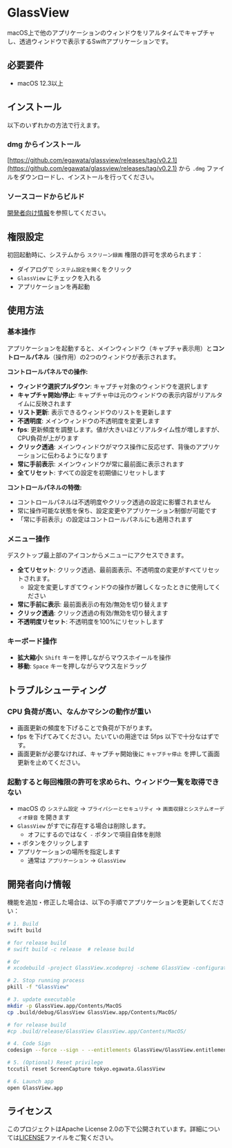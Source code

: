 # GlassView

macOS上で他のアプリケーションのウィンドウをリアルタイムでキャプチャし、透過ウィンドウで表示するSwiftアプリケーションです。

## 必要要件

- macOS 12.3以上

## インストール

以下のいずれかの方法で行えます。

### dmg からインストール

[https://github.com/egawata/glassview/releases/tag/v0.2.1](https://github.com/egawata/glassview/releases/tag/v0.2.1) から `.dmg` ファイルをダウンロードし、インストールを行ってください。

### ソースコードからビルド

[開発者向け情報](#開発者向け情報)を参照してください。

## 権限設定

初回起動時に、システムから `スクリーン録画` 権限の許可を求められます：

- ダイアログで `システム設定を開く`をクリック
- `GlassView` にチェックを入れる
- アプリケーションを再起動

## 使用方法

### 基本操作

アプリケーションを起動すると、メインウィンドウ（キャプチャ表示用）と**コントロールパネル**（操作用）の2つのウィンドウが表示されます。

**コントロールパネルでの操作:**
- **ウィンドウ選択プルダウン**: キャプチャ対象のウィンドウを選択します
- **キャプチャ開始/停止**: キャプチャ中は元のウィンドウの表示内容がリアルタイムに反映されます
- **リスト更新**: 表示できるウィンドウのリストを更新します
- **不透明度**: メインウィンドウの不透明度を変更します
- **fps**: 更新頻度を調整します。値が大きいほどリアルタイム性が増しますが、CPU負荷が上がります
- **クリック透過**: メインウィンドウがマウス操作に反応せず、背後のアプリケーションに伝わるようになります
- **常に手前表示**: メインウィンドウが常に最前面に表示されます
- **全てリセット**: すべての設定を初期値にリセットします

**コントロールパネルの特徴:**
- コントロールパネルは不透明度やクリック透過の設定に影響されません
- 常に操作可能な状態を保ち、設定変更やアプリケーション制御が可能です
- 「常に手前表示」の設定はコントロールパネルにも適用されます

### メニュー操作

デスクトップ最上部のアイコンからメニューにアクセスできます。

- **全てリセット**: クリック透過、最前面表示、不透明度の変更がすべてリセットされます。
   - 設定を変更しすぎてウィンドウの操作が難しくなったときに使用してください
- **常に手前に表示**: 最前面表示の有効/無効を切り替えます
- **クリック透過**: クリック透過の有効/無効を切り替えます
- **不透明度リセット**: 不透明度を100%にリセットします

### キーボード操作

- **拡大縮小**: `Shift` キーを押しながらマウスホイールを操作
- **移動**: `Space` キーを押しながらマウス左ドラッグ


## トラブルシューティング

### CPU 負荷が高い、なんかマシンの動作が重い

- 画面更新の頻度を下げることで負荷が下がります。
- fps を下げてみてください。たいていの用途では 5fps 以下で十分なはずです。
- 画面更新が必要なければ、キャプチャ開始後に `キャプチャ停止` を押して画面更新を止めてください。

### 起動すると毎回権限の許可を求められ、ウィンドウ一覧を取得できない

- macOS の `システム設定` → `プライバシーとセキュリティ` → `画面収録とシステムオーディオ録音` を開きます
- `GlassView` がすでに存在する場合は削除します。
    - オフにするのではなく `-` ボタンで項目自体を削除
- `+` ボタンをクリックします
- アプリケーションの場所を指定します
    - 通常は `アプリケーション` → `GlassView`


## 開発者向け情報

機能を追加・修正した場合は、以下の手順でアプリケーションを更新してください：

```bash
# 1. Build
swift build

# for release build
# swift build -c release  # release build

# Or
# xcodebuild -project GlassView.xcodeproj -scheme GlassView -configuration Release clean build

# 2. Stop running process
pkill -f "GlassView"

# 3. update executable
mkdir -p GlassView.app/Contents/MacOS
cp .build/debug/GlassView GlassView.app/Contents/MacOS/

# for release build
#cp .build/release/GlassView GlassView.app/Contents/MacOS/

# 4. Code Sign
codesign --force --sign - --entitlements GlassView/GlassView.entitlements GlassView.app

# 5. (Optional) Reset privilege
tccutil reset ScreenCapture tokyo.egawata.GlassView

# 6. Launch app
open GlassView.app
```

## ライセンス

このプロジェクトはApache License 2.0の下で公開されています。詳細については[LICENSE](LICENSE)ファイルをご覧ください。

